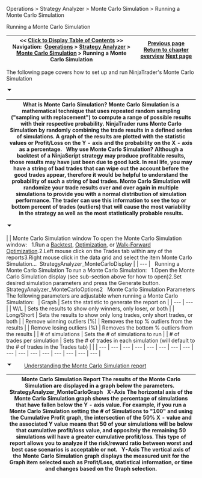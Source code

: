 ﻿


Operations \> Strategy Analyzer \> Monte Carlo Simulation \> Running a Monte Carlo Simulation






















Running a Monte Carlo Simulation







| \<\< [Click to Display Table of Contents](running_a_monte_carlo_simulati.md) \>\> **Navigation:**     [Operations](operations.md) \> [Strategy Analyzer](strategy_analyzer.md) \> [Monte Carlo Simulation](monte_carlo_simulation.md) \> Running a Monte Carlo Simulation | [Previous page](monte_carlo_simulation.md) [Return to chapter overview](monte_carlo_simulation.md) [Next page](2d__3d_optimization_graphs.md) |
| --- | --- |














The following page covers how to set up and run NinjaTrader's Monte Carlo Simulation 


![tog_minus](tog_minus.gif)




| What is Monte Carlo Simulation? Monte Carlo Simulation is a mathematical technique that uses repeated random sampling ("sampling with replacement") to compute a range of possible results with their respective probability. NinjaTrader runs Monte Carlo Simulation by randomly combining the trade results in a defined series of simulations. A graph of the results are plotted with the statistic values or Profit/Loss on the Y \- axis and the probability on the X \- axis as a percentage.    Why use Monte Carlo Simulation? Although a backtest of a NinjaScript strategy may produce profitable results, those results may have just been due to good luck. In real life, you may have a string of bad trades that can wipe out the account before the good trades appear, therefore it would be helpful to understand the probability of such a string of bad trades. Monte Carlo Simulation will randomize your trade results over and over again in multiple simulations to provide you with a normal distribution of simulation performance. The trader can use this information to see the top or bottom percent of trades (outliers) that will cause the most variability in the strategy as well as the most statistically probable results. |
| --- |



![tog_minus](tog_minus.gif)




| | Monte Carlo Simulation window To open the Monte Carlo Simulation window:   1\.Run a [Backtest](backtest_a_strategy.md), [Optimization](optimize_a_strategy.md), or [Walk\-Forward Optimization](walk_forward_optimize_a_strate.md).2\.Left mouse click on the Trades tab within any of the reports3\.Right mouse click in the data grid and select the item Monte Carlo Simulation...  StrategyAnalyzer_MonteCarloDisplay | | --- |      Running a Monte Carlo Simulation To run a Monte Carlo Simulation:   1\.Open the Monte Carlo Simulation display (see sub\-section above for how to open)2\.Set desired simulation parameters and press the Generate button.  StrategyAnalyzer_MonteCarloOptions2   Monte Carlo Simulation Parameters The following parameters are adjustable when running a Monte Carlo Simulation:     | Graph | Sets the statistic to generate the report on | | --- | --- | | W/L | Sets the results to show only winners, only loser, or both | | Long/Short | Sets the results to show only long trades, only short trades, or both | | Remove winning outliers (%) | Removes the top % outliers from the results | | Remove losing outliers (%) | Removes the bottom % outliers from the results | | \# of simulations | Sets the \# of simulations to run | | \# of trades per simulation | Sets the \# of trades in each simulation (will default to the \# of trades in the Trades tab) | |
| --- | --- | --- | --- | --- | --- | --- | --- | --- | --- | --- | --- | --- | --- | --- | --- |



![tog_minus](tog_minus.gif)        [Understanding the Monte Carlo Simulation report](javascript:HMToggle('toggle','UnderstandingTheMonteCarloSimulationReport','UnderstandingTheMonteCarloSimulationReport_ICON'))




| Monte Carlo Simulation Report The results of the Monte Carlo Simulation are displayed in a graph below the parameters.    StrategyAnalyzer_MonteCarloGraph   X\-Axis The horizontal axis of the Monte Carlo Simulation graph shows the percentage of simulations that have fallen below the Y \- axis value. For example, if you run a Monte Carlo Simulation setting the \# of Simulations to "100" and using the Cumulative Profit graph, the intersection of the 50% X \- value and the associated Y value means that 50 of your simulations will be below that cumulative profit/loss value, and oppositely the remaining 50 simulations will have a greater cumulative profit/loss. This type of report allows you to analyze if the risk/reward ratio between worst and best case scenarios is acceptable or not.   Y\-Axis The vertical axis of the Monte Carlo Simulation graph displays the measured unit for the Graph item selected such as Profit/Loss, statistical information, or time and changes based on the Graph selection. |
| --- |










